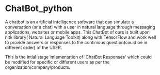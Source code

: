 # ChatBot_python

A chatbot is an artificial intelligence software that can simulate a conversation (or a chat) with a user in natural language through messaging applications, websites or mobile apps. This ChatBot of ours is built upon nltk library( Natural Language Toolkit) along with TensorFlow and work well to provide answers or responses to the continious question(could be in different order) of the USER.

This is the intial stage imlementation of 'ChatBot Responses' which could be modified for specific or different users as per the organization/company/products.
